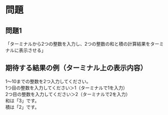 # 問題

## 問題1
「ターミナルから2つの整数を入力し、2つの整数の和と積の計算結果をターミナルに表示させる」

## 期待する結果の例（ターミナル上の表示内容）

1～10までの整数を2つ入力してください。<br>
1つ目の整数を入力してください＞1（ターミナルで1を入力）<br>
2つ目の整数を入力してください＞2（ターミナルで2を入力）<br>
和は「3」です。<br>
積は「2」です。<br>
